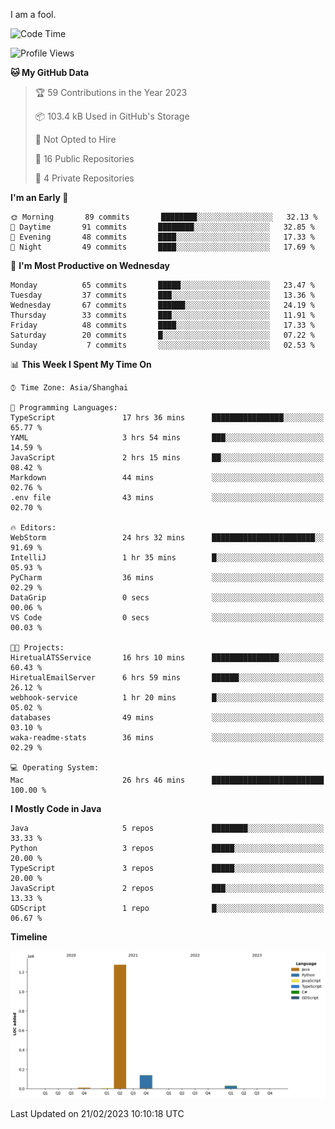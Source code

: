 I am a fool.

<!--START_SECTION:waka-->
![Code Time](http://img.shields.io/badge/Code%20Time-95%20hrs%2043%20mins-blue)

![Profile Views](http://img.shields.io/badge/Profile%20Views-44-blue)

**🐱 My GitHub Data** 

> 🏆 59 Contributions in the Year 2023
 > 
> 📦 103.4 kB Used in GitHub's Storage 
 > 
> 🚫 Not Opted to Hire
 > 
> 📜 16 Public Repositories 
 > 
> 🔑 4 Private Repositories  
 > 
**I'm an Early 🐤** 

```text
🌞 Morning       89 commits       ████████░░░░░░░░░░░░░░░░░   32.13 % 
🌆 Daytime       91 commits       ████████░░░░░░░░░░░░░░░░░   32.85 % 
🌃 Evening       48 commits       ████░░░░░░░░░░░░░░░░░░░░░   17.33 % 
🌙 Night         49 commits       ████░░░░░░░░░░░░░░░░░░░░░   17.69 % 

```
📅 **I'm Most Productive on Wednesday** 

```text
Monday          65 commits       █████░░░░░░░░░░░░░░░░░░░░   23.47 % 
Tuesday         37 commits       ███░░░░░░░░░░░░░░░░░░░░░░   13.36 % 
Wednesday       67 commits       ██████░░░░░░░░░░░░░░░░░░░   24.19 % 
Thursday        33 commits       ███░░░░░░░░░░░░░░░░░░░░░░   11.91 % 
Friday          48 commits       ████░░░░░░░░░░░░░░░░░░░░░   17.33 % 
Saturday        20 commits       █░░░░░░░░░░░░░░░░░░░░░░░░   07.22 % 
Sunday           7 commits       ░░░░░░░░░░░░░░░░░░░░░░░░░   02.53 % 

```


📊 **This Week I Spent My Time On** 

```text
⌚︎ Time Zone: Asia/Shanghai

💬 Programming Languages: 
TypeScript               17 hrs 36 mins      ████████████████░░░░░░░░░   65.77 % 
YAML                     3 hrs 54 mins       ███░░░░░░░░░░░░░░░░░░░░░░   14.59 % 
JavaScript               2 hrs 15 mins       ██░░░░░░░░░░░░░░░░░░░░░░░   08.42 % 
Markdown                 44 mins             ░░░░░░░░░░░░░░░░░░░░░░░░░   02.76 % 
.env file                43 mins             ░░░░░░░░░░░░░░░░░░░░░░░░░   02.70 % 

🔥 Editors: 
WebStorm                 24 hrs 32 mins      ███████████████████████░░   91.69 % 
IntelliJ                 1 hr 35 mins        █░░░░░░░░░░░░░░░░░░░░░░░░   05.93 % 
PyCharm                  36 mins             ░░░░░░░░░░░░░░░░░░░░░░░░░   02.29 % 
DataGrip                 0 secs              ░░░░░░░░░░░░░░░░░░░░░░░░░   00.06 % 
VS Code                  0 secs              ░░░░░░░░░░░░░░░░░░░░░░░░░   00.03 % 

🐱‍💻 Projects: 
HiretualATSService       16 hrs 10 mins      ███████████████░░░░░░░░░░   60.43 % 
HiretualEmailServer      6 hrs 59 mins       ██████░░░░░░░░░░░░░░░░░░░   26.12 % 
webhook-service          1 hr 20 mins        █░░░░░░░░░░░░░░░░░░░░░░░░   05.02 % 
databases                49 mins             ░░░░░░░░░░░░░░░░░░░░░░░░░   03.10 % 
waka-readme-stats        36 mins             ░░░░░░░░░░░░░░░░░░░░░░░░░   02.29 % 

💻 Operating System: 
Mac                      26 hrs 46 mins      █████████████████████████   100.00 % 

```

**I Mostly Code in Java** 

```text
Java                     5 repos             ████████░░░░░░░░░░░░░░░░░   33.33 % 
Python                   3 repos             █████░░░░░░░░░░░░░░░░░░░░   20.00 % 
TypeScript               3 repos             █████░░░░░░░░░░░░░░░░░░░░   20.00 % 
JavaScript               2 repos             ███░░░░░░░░░░░░░░░░░░░░░░   13.33 % 
GDScript                 1 repo              █░░░░░░░░░░░░░░░░░░░░░░░░   06.67 % 

```


**Timeline**

![Chart not found](https://raw.githubusercontent.com/VeejaLiu/VeejaLiu/master/charts/bar_graph.png) 


 Last Updated on 21/02/2023 10:10:18 UTC
<!--END_SECTION:waka-->
